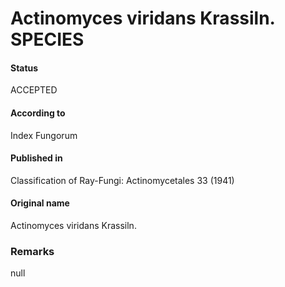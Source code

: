 Actinomyces viridans Krassiln. SPECIES
=======

#### Status
ACCEPTED

#### According to
Index Fungorum

#### Published in
Classification of Ray-Fungi: Actinomycetales 33 (1941)

#### Original name
Actinomyces viridans Krassiln.

### Remarks
null